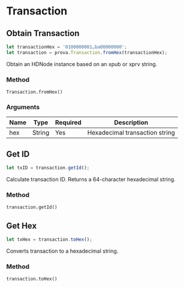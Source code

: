 # Transaction

## Obtain Transaction

```javascript
let transactionHex = '0100000001…ba00000000';
let transaction = prova.Transaction.fromHex(transactionHex);
```

Obtain an HDNode instance based on an xpub or xprv string.
### Method

`Transaction.fromHex()`

### Arguments

Name | Type | Required | Description
---- | ---- | -------- | -----------
hex | String | Yes | Hexadecimal transaction string



## Get ID

```javascript
let txID = transaction.getId();
```

Calculate transaction ID. Returns a 64-character hexadecimal string.

### Method

`transaction.getId()`



## Get Hex

```javascript
let txHex = transaction.toHex();
```

Converts transaction to a hexadecimal string.

### Method

`transaction.toHex()`